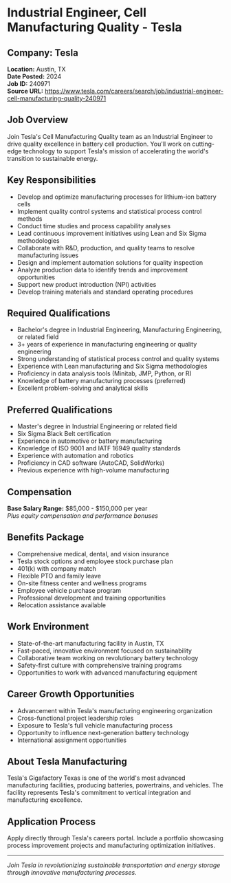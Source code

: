 # Industrial Engineer, Cell Manufacturing Quality - Tesla

## Company: Tesla
**Location:** Austin, TX  
**Date Posted:** 2024  
**Job ID:** 240971  
**Source URL:** https://www.tesla.com/careers/search/job/industrial-engineer-cell-manufacturing-quality-240971  

## Job Overview
Join Tesla's Cell Manufacturing Quality team as an Industrial Engineer to drive quality excellence in battery cell production. You'll work on cutting-edge technology to support Tesla's mission of accelerating the world's transition to sustainable energy.

## Key Responsibilities
- Develop and optimize manufacturing processes for lithium-ion battery cells
- Implement quality control systems and statistical process control methods
- Conduct time studies and process capability analyses
- Lead continuous improvement initiatives using Lean and Six Sigma methodologies
- Collaborate with R&D, production, and quality teams to resolve manufacturing issues
- Design and implement automation solutions for quality inspection
- Analyze production data to identify trends and improvement opportunities
- Support new product introduction (NPI) activities
- Develop training materials and standard operating procedures

## Required Qualifications
- Bachelor's degree in Industrial Engineering, Manufacturing Engineering, or related field
- 3+ years of experience in manufacturing engineering or quality engineering
- Strong understanding of statistical process control and quality systems
- Experience with Lean manufacturing and Six Sigma methodologies
- Proficiency in data analysis tools (Minitab, JMP, Python, or R)
- Knowledge of battery manufacturing processes (preferred)
- Excellent problem-solving and analytical skills

## Preferred Qualifications
- Master's degree in Industrial Engineering or related field
- Six Sigma Black Belt certification
- Experience in automotive or battery manufacturing
- Knowledge of ISO 9001 and IATF 16949 quality standards
- Experience with automation and robotics
- Proficiency in CAD software (AutoCAD, SolidWorks)
- Previous experience with high-volume manufacturing

## Compensation
**Base Salary Range:** $85,000 - $150,000 per year  
*Plus equity compensation and performance bonuses*

## Benefits Package
- Comprehensive medical, dental, and vision insurance
- Tesla stock options and employee stock purchase plan
- 401(k) with company match
- Flexible PTO and family leave
- On-site fitness center and wellness programs
- Employee vehicle purchase program
- Professional development and training opportunities
- Relocation assistance available

## Work Environment
- State-of-the-art manufacturing facility in Austin, TX
- Fast-paced, innovative environment focused on sustainability
- Collaborative team working on revolutionary battery technology
- Safety-first culture with comprehensive training programs
- Opportunities to work with advanced manufacturing equipment

## Career Growth Opportunities
- Advancement within Tesla's manufacturing engineering organization
- Cross-functional project leadership roles
- Exposure to Tesla's full vehicle manufacturing process
- Opportunity to influence next-generation battery technology
- International assignment opportunities

## About Tesla Manufacturing
Tesla's Gigafactory Texas is one of the world's most advanced manufacturing facilities, producing batteries, powertrains, and vehicles. The facility represents Tesla's commitment to vertical integration and manufacturing excellence.

## Application Process
Apply directly through Tesla's careers portal. Include a portfolio showcasing process improvement projects and manufacturing optimization initiatives.

---
*Join Tesla in revolutionizing sustainable transportation and energy storage through innovative manufacturing processes.*